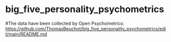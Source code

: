# big_five_personality_psychometrics

#The data have been collected by Open Psychometrics: https://github.com/ThomasBeuchot/big_five_personality_psychometrics/edit/main/README.md
